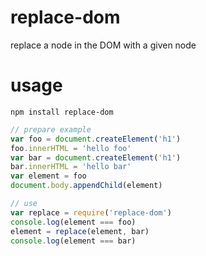 # replace-dom
replace a node in the DOM with a given node

# usage
`npm install replace-dom`

```js
// prepare example
var foo = document.createElement('h1')
foo.innerHTML = 'hello foo'
var bar = document.createElement('h1')
bar.innerHTML = 'hello bar'
var element = foo
document.body.appendChild(element)

// use
var replace = require('replace-dom')
console.log(element === foo)
element = replace(element, bar)
console.log(element === bar)
```
